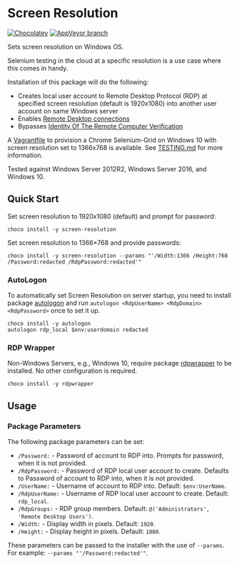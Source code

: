 ﻿# Screen Resolution

[![Chocolatey](https://img.shields.io/chocolatey/dt/screen-resolution.svg)](https://chocolatey.org/packages/screen-resolution)
[![AppVeyor branch](https://img.shields.io/appveyor/ci/dhoer/choco-screen-resolution/master.svg)](https://ci.appveyor.com/project/dhoer/choco-screen-resolution)

Sets screen resolution on Windows OS.

Selenium testing in the cloud at a specific resolution is a use case where this comes in handy.

Installation of this package will do the following:

- Creates local user account to Remote Desktop Protocol (RDP) at specified screen resolution (default is 1920x1080) into another user account on same Windows server
- Enables [Remote Desktop connections](https://technet.microsoft.com/en-us/library/cc722151%28v=ws.10%29.aspx)
- Bypasses [Identity Of The Remote Computer Verification](http://www.mytecbits.com/microsoft/windows/rdp-identity-of-the-remote-computer)

A [Vagrantfile](https://github.com/dhoer/choco-screen-resolution/blob/master/Vagrantfile) to provision a Chrome Selenium-Grid on Windows 10 with screen resolution set to 1366x768 is available. See [TESTING.md](https://github.com/dhoer/choco-screen-resolution/blob/master/TESTING.md) for more information.

Tested against Windows Server 2012R2, Windows Server 2016, and Windows 10.

## Quick Start

Set screen resolution to 1920x1080 (default) and prompt for password:

```
choco install -y screen-resolution
```

Set screen resolution to 1366×768 and provide passwords:

```
choco install -y screen-resolution --params "'/Width:1366 /Height:768 /Password:redacted /RdpPassword:redacted'"
```

### AutoLogon

To automatically set Screen Resolution on server startup, you need
to install package
[autologon](https://chocolatey.org/packages/autologon) and run
`autologon <RdpUserName> <RdpDomain> <RdpPassword>` once to set it up.

```
choco install -y autologon
autologon rdp_local $env:userdomain redacted
```

### RDP Wrapper

Non-Windows Servers, e.g., Windows 10, require package
[rdpwrapper](https://chocolatey.org/packages/rdpwrapper) to be
installed. No other configuration is required.

```
choco install -y rdpwrapper
```

## Usage

### Package Parameters

The following package parameters can be set:

- `/Password:` - Password of account to RDP into. Prompts for password,
    when it is not provided.
- `/RdpPassword:` - Password of RDP local user account to create.
    Defaults to Password of account to RDP into, when it is not
    provided.
- `/UserName:` - Username of account to RDP into.
    Default: `$env:UserName`.
- `/RdpUserName:` - Username of RDP local user account to create.
    Default: `rdp_local`.
- `/RdpGroups:` - RDP group members.
    Default: `@('Administrators', 'Remote Desktop Users')`.
- `/Width:` - Display width in pixels. Default: `1920`.
- `/Height:` - Display height in pixels. Default: `1080`.

These parameters can be passed to the installer with the use of
`--params`. For example: `--params "'/Password:redacted'"`.
